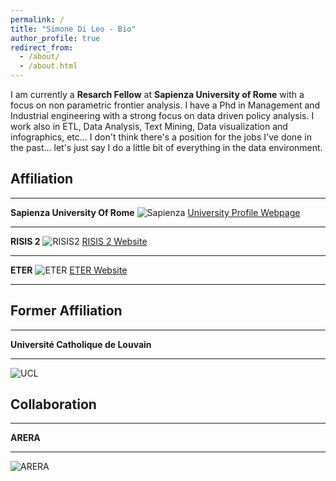 ```yaml
---
permalink: /
title: "Simone Di Leo - Bio"
author_profile: true
redirect_from: 
  - /about/
  - /about.html
---
```


I am currently a  **Resarch Fellow** at **Sapienza University of Rome** with a focus on non parametric frontier analysis.
I have a Phd in Management and Industrial engineering with a strong focus on data driven policy analysis.
I work also in ETL, Data Analysis, Text Mining, Data visualization and infographics, etc...
I don't think there's a position for the jobs I've done in the past...
let's just say I do a little bit of everything in the data environment.


## Affiliation
_________________
**Sapienza University Of Rome**
![Sapienza](https://logos-download.com/wp-content/uploads/2019/07/Sapienza_Roma_Logo.png) 
<a href=https://www.diag.uniroma1.it/users/simone_di-leo> University Profile Webpage</a>
_________________
**RISIS 2**
![RISIS2](https://th.bing.com/th/id/R.690696eb5e226c5d992f0933980b8840?rik=vRUVF3QuJ9xSEg&pid=ImgRaw&r=0) 
<a href=https://www.risis2.eu> RISIS 2 Website </a>
_________________
**ETER**
![ETER](https://www.eter-project.com/wp-content/uploads/2022/03/ETER-Logo-3.svg) 
<a href=https://www.eter-project.com/#/home> ETER Website  </a>
_________________

## Former Affiliation
_________________

**Université Catholique de Louvain**
_________________
![UCL](https://uclouvain.be/sites/all/themes/ucltheme/logo.png?newdesign2018) 

## Collaboration
_________________

**ARERA**
_________________
![ARERA](https://www.arera.it/typo3conf/ext/areratheme/Resources/Public/Images/Template/arera-logo.svg) 
